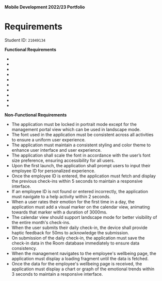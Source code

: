 **Mobile Development 2022/23 Portfolio**
# Requirements

Student ID: `21049134`

**Functional Requirements**

-
-
-
-
-
-
-
-
-
-

**Non-Functional Requirements**

- The application must be locked in portrait mode except for the management portal view which can be used in landscape mode.
- The font used in the application must be consistent across all activities to ensure a uniform user experience.
- The application must maintain a consistent styling and color theme to enhance user interface and user experience.
- The application shall scale the font in accordance with the user’s font size preference, ensuring accessibility for all users.
- Upon the first launch, the application shall prompt users to input their employee ID for personalized experience.
- Once the employee ID is entered, the application must fetch and display the previous check-ins within 5 seconds to maintain a responsive interface.
- If an employee ID is not found or entered incorrectly, the application must navigate to a help activity within 2 seconds.
- When a user rates their emotion for the first time in a day, the application must add a visual marker on the calendar view, animating towards that marker with a duration of 3000ms.
- The calendar view should support landscape mode for better visibility of the entire month's check-ins.
- When the user submits their daily check-in, the device shall provide haptic feedback for 50ms to acknowledge the submission.
- On submission of the daily check-in, the application must save the check-in data in the Room database immediately to ensure data consistency.
- When the management navigates to the employee's wellbeing page, the application must display a loading fragment until the data is fetched.
- Once the data for the employee's wellbeing page is received, the application must display a chart or graph of the emotional trends within 3 seconds to maintain a responsive interface.

